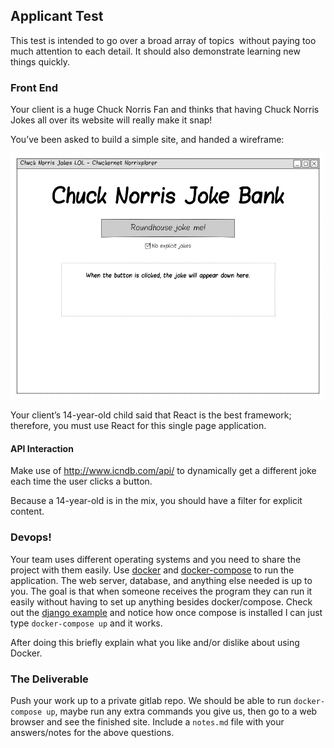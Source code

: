 ## Applicant Test

This test is intended to go over a broad array of topics ­ without paying too much attention to each detail. It should also demonstrate learning new things quickly.

### Front End
Your client is a huge Chuck Norris Fan and thinks that having Chuck Norris Jokes all over its website will really make it snap!

You’ve been asked to build a simple site, and handed a wireframe:

![Wireframe](/images/wireframe.png/)

Your client’s 14-year-old child said that React is the best framework; therefore, you must use React for this single page application. 

#### API Interaction
Make use of http://www.icndb.com/api/ to dynamically get a different joke each time the user clicks a button.

Because a 14-year-old is in the mix, you should have a filter for explicit content.

### Devops!
Your team uses different operating systems and you need to share the project with them easily.
Use [docker](https://docs.docker.com/) and [docker-compose](https://docs.docker.com/compose/) to run the application. The web server, database, and anything else needed is up to you. The goal is that when someone receives the program they can run it easily without having to set up anything besides docker/compose. Check out the [django example](https://docs.docker.com/compose/django/) and notice how once compose is installed I can just type `docker-compose up` and it works.

After doing this briefly explain what you like and/or dislike about using Docker.

### The Deliverable
Push your work up to a private gitlab repo. We should be able to run `docker-compose up`, maybe run any extra commands you give us, then go to a web browser and see the finished site. Include a `notes.md` file with your answers/notes for the above questions.

